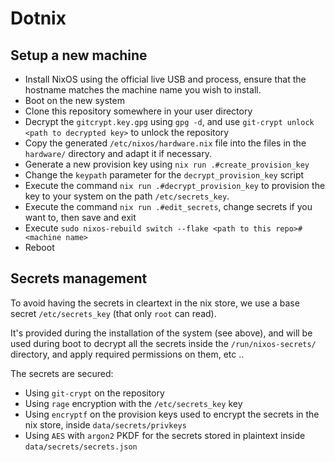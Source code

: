 # Dotnix

## Setup a new machine

- Install NixOS using the official live USB and process, ensure that the hostname matches the machine name you wish to install.
- Boot on the new system
- Clone this repository somewhere in your user directory
- Decrypt the `gitcrypt.key.gpg` using `gpg -d`, and use `git-crypt unlock <path to decrypted key>` to unlock the repository
- Copy the generated `/etc/nixos/hardware.nix` file into the files in the `hardware/` directory and adapt it if necessary.
- Generate a new provision key using `nix run .#create_provision_key`
- Change the `keypath` parameter for the `decrypt_provision_key` script
- Execute the command `nix run .#decrypt_provision_key` to provision the key to your system on the path `/etc/secrets_key`.
- Execute the command `nix run .#edit_secrets`, change secrets if you want to, then save and exit
- Execute `sudo nixos-rebuild switch --flake <path to this repo>#<machine name>`
- Reboot

## Secrets management

To avoid having the secrets in cleartext in the nix store, we use a base secret `/etc/secrets_key` (that only `root` can read).

It's provided during the installation of the system (see above), and will be used during boot to decrypt all the secrets inside the `/run/nixos-secrets/` directory,
and apply required permissions on them, etc ..

The secrets are secured:
- Using `git-crypt` on the repository
- Using `rage` encryption with the `/etc/secrets_key` key
- Using `encryptf` on the provision keys used to encrypt the secrets in the nix store, inside `data/secrets/privkeys`
- Using `AES` with `argon2` PKDF for the secrets stored in plaintext inside `data/secrets/secrets.json`
